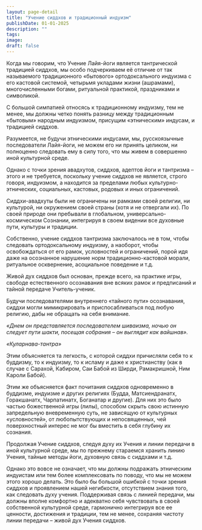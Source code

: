 ```yaml
---
layout: page-detail
title: "Учение сиддхов и традиционный индуизм"
publishDate: 01-01-2025
description: ""
tags:
image:
draft: false
---
```


 Когда мы говорим, что Учение Лайя-йоги является тантрической традицией сиддхов, мы особо подчеркиваем её отличие от так называемого традиционного «бытового» ортодоксального индуизма с его кастовой системой, четырьмя укладами жизни (ашрамами), многочисленными богами, ритуальной практикой, праздниками и символикой.

 С большой симпатией относясь к традиционному индуизму, тем не менее, мы должны четко понять разницу между традиционным «бытовым» народным индуизмом, присущим «этническим» индусам, и традицией сиддхов.

 Разумеется, не будучи этническими индусами, мы, русскоязычные последователи Лайя-йоги, не можем его ни принять целиком, ни полноценно следовать ему в силу того, что мы живем в совершенно иной культурной среде.

 Однако с точки зрения авадхутов, сиддхов, адептов йоги и тантризма – этого и не требуется, поскольку учение сиддхов не является, строго говоря, индуизмом, а находится за пределами любых культурно-этнических, социальных, кастовых, родовых и иных ограничений.

 Сиддхи-авадхуты были не ограничены ни рамками своей религии, ни культурой, ни окружением своей страны (хотя и не отвергали их). По своей природе они пребывали в глобальном, универсально-космическом Сознании, интегрируя в своем видении все духовные пути, культуры и традиции.

 Собственно, учение сиддхов тантризма заключалось не в том, чтобы следовать ортодоксальному индуизму, а наоборот, чтобы освобождаться от его рамок, условностей и ограничений, порой идя даже на осознанное нарушение норм традиционно-кастовой морали, ритуальное осквернение, асоциальное поведение и т.д.

 Живой дух сиддхов был основан, прежде всего, на практике игры, свободе естественного осознавания вне всяких рамок и предписаний и тайной передаче Учитель-ученик.

 Будучи последователями внутреннего «тайного пути» осознавания, сиддхи могли мимикрировать и приспосабливаться под любую религию, дабы не обращать на себя внимание.

_«Днем он представляется последователем шиваизма, ночью он следует пути шакти, посещая собрания – он выглядит как вайшнав»._ 

_«Куларнава-тантра»_ 

 Этим объясняется та легкость, с которой сиддхи причисляли себя то к буддизму, то к индуизму, то к исламу и даже к христианству (как в случае с Сарахой, Кабиром, Саи Бабой из Ширди, Рамакришной, Ним Кароли Бабой).

 Этим же объясняется факт почитания сиддхов одновременно в буддизме, индуизме и других религиях (Будда, Матсиендранатх, Горакшанатх, Чарпатинатх, Боганатар и другие). Для них это было частью божественной игры (лилы), способом скрыть свою истинную запредельную вневременную суть, не зависящую от культурных «условностей», от любопытствующих и непосвященных, чей поверхностный интерес не мог бы вместить в себя глубину их сознания.

 Продолжая Учение сиддхов, следуя духу их Учения и линии передачи в иной культурной среде, мы по прежнему стараемся хранить линию Учения, тайные методы йоги, духовную связь с сиддхами и т.д.

 Однако это вовсе не означает, что мы должны подражать этническим индуистам или тем более комплексовать по поводу, что мы не можем этого хорошо делать. Это было бы большой ошибкой с точки зрения сиддхов и проявлением нашей негибкости, отсутствием знания того, как следовать духу учения. Поддерживая связь с линией передачи, мы должны вполне комфортно и адекватно себя чувствовать в своей собственной культурной среде, гармонично интегрируя все ее ценности, достижения и традиции, тем не менее, сохраняя чистоту линии передачи – живой дух Учения сиддхов.
